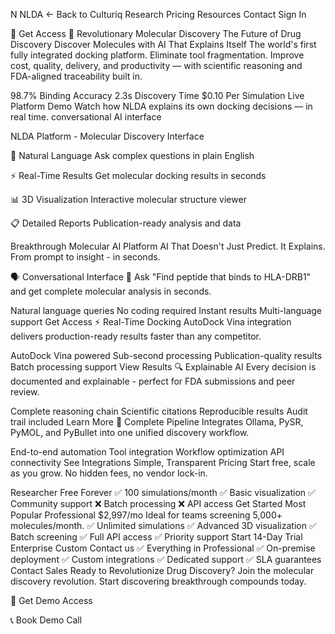 N
NLDA
← Back to Culturiq Research
Pricing
Resources
Contact
Sign In

🧬
Get Access
🧬
Revolutionary Molecular Discovery
The Future of
Drug Discovery
Discover Molecules with AI That Explains Itself
The world's first fully integrated docking platform.
Eliminate tool fragmentation. Improve cost, quality, delivery, and productivity — with scientific reasoning and FDA-aligned traceability built in.

98.7%
Binding Accuracy
2.3s
Discovery Time
$0.10
Per Simulation
Live Platform Demo
Watch how NLDA explains its own docking decisions — in real time. conversational AI interface

NLDA Platform - Molecular Discovery Interface

💬
Natural Language
Ask complex questions in plain English

⚡
Real-Time Results
Get molecular docking results in seconds

📊
3D Visualization
Interactive molecular structure viewer

📋
Detailed Reports
Publication-ready analysis and data

Breakthrough Molecular AI Platform
AI That Doesn't Just Predict. It Explains. From prompt to insight - in seconds.

🗣️
Conversational Interface
💬 Ask "Find peptide that binds to HLA-DRB1" and get complete molecular analysis in seconds.

Natural language queries
No coding required
Instant results
Multi-language support
Get Access
⚡
Real-Time Docking
AutoDock Vina integration delivers production-ready results faster than any competitor.

AutoDock Vina powered
Sub-second processing
Publication-quality results
Batch processing support
View Results
🔍
Explainable AI
Every decision is documented and explainable - perfect for FDA submissions and peer review.

Complete reasoning chain
Scientific citations
Reproducible results
Audit trail included
Learn More
🔗
Complete Pipeline
Integrates Ollama, PySR, PyMOL, and PyBullet into one unified discovery workflow.

End-to-end automation
Tool integration
Workflow optimization
API connectivity
See Integrations
Simple, Transparent Pricing
Start free, scale as you grow. No hidden fees, no vendor lock-in.

Researcher
Free
Forever
✅ 100 simulations/month
✅ Basic visualization
✅ Community support
❌ Batch processing
❌ API access
Get Started
Most Popular
Professional
$2,997/mo
Ideal for teams screening 5,000+ molecules/month.
✅ Unlimited simulations
✅ Advanced 3D visualization
✅ Batch screening
✅ Full API access
✅ Priority support
Start 14-Day Trial
Enterprise
Custom
Contact us
✅ Everything in Professional
✅ On-premise deployment
✅ Custom integrations
✅ Dedicated support
✅ SLA guarantees
Contact Sales
Ready to Revolutionize Drug Discovery?
Join the molecular discovery revolution. Start discovering breakthrough compounds today.


🚀
Get Demo Access

📞
Book Demo Call